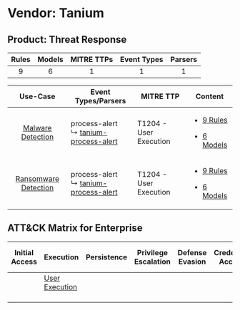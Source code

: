 Vendor: Tanium
==============
Product: Threat Response
------------------------
| Rules | Models | MITRE TTPs | Event Types | Parsers |
|:-----:|:------:|:----------:|:-----------:|:-------:|
|   9   |   6    |     1      |      1      |    1    |

|                               Use-Case                               | Event Types/Parsers                                                                            | MITRE TTP                  | Content                                                                                                                |
|:--------------------------------------------------------------------:| ---------------------------------------------------------------------------------------------- | -------------------------- | ---------------------------------------------------------------------------------------------------------------------- |
|    [Malware Detection](../../../UseCases/uc_malware_detection.md)    |  process-alert<br> ↳ [tanium-process-alert](Parsers/parserContent_tanium-process-alert.md)<br> | T1204 - User Execution<br> | [<ul><li>9 Rules</li></ul><ul><li>6 Models</li></ul>](Rules_Models/r_m_tanium_threat_response_Malware_Detection.md)    |
| [Ransomware Detection](../../../UseCases/uc_ransomware_detection.md) |  process-alert<br> ↳ [tanium-process-alert](Parsers/parserContent_tanium-process-alert.md)<br> | T1204 - User Execution<br> | [<ul><li>9 Rules</li></ul><ul><li>6 Models</li></ul>](Rules_Models/r_m_tanium_threat_response_Ransomware_Detection.md) |

ATT&CK Matrix for Enterprise
----------------------------
| Initial Access | Execution                                                           | Persistence | Privilege Escalation | Defense Evasion | Credential Access | Discovery | Lateral Movement | Collection | Command and Control | Exfiltration | Impact |
| -------------- | ------------------------------------------------------------------- | ----------- | -------------------- | --------------- | ----------------- | --------- | ---------------- | ---------- | ------------------- | ------------ | ------ |
|                | [User Execution](https://attack.mitre.org/techniques/T1204)<br><br> |             |                      |                 |                   |           |                  |            |                     |              |        |